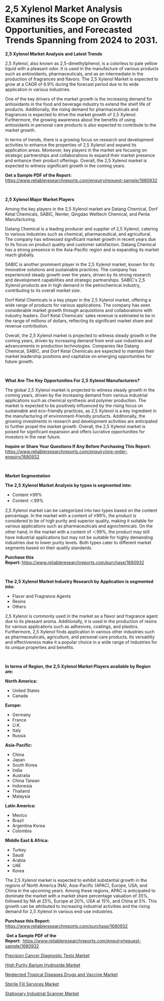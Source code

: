 <p><h1>2,5 Xylenol Market Analysis Examines its Scope on Growth Opportunities, and Forecasted Trends Spanning from 2024 to 2031.</h1></p><p><strong>2,5 Xylenol Market Analysis and Latest Trends</strong></p>
<p><p>2,5 Xylenol, also known as 2,5-dimethylphenol, is a colorless to pale yellow liquid with a pleasant odor. It is used in the manufacture of various products such as antioxidants, pharmaceuticals, and as an intermediate in the production of fragrances and flavors. The 2,5 Xylenol Market is expected to grow at a CAGR of 6.9% during the forecast period due to its wide application in various industries.</p><p>One of the key drivers of the market growth is the increasing demand for antioxidants in the food and beverage industry to extend the shelf life of products. Additionally, the rising demand for pharmaceuticals and fragrances is expected to drive the market growth of 2,5 Xylenol. Furthermore, the growing awareness about the benefits of using antioxidants in personal care products is also expected to contribute to the market growth.</p><p>In terms of trends, there is a growing focus on research and development activities to enhance the properties of 2,5 Xylenol and expand its application areas. Moreover, key players in the market are focusing on strategic partnerships and collaborations to expand their market presence and enhance their product offerings. Overall, the 2,5 Xylenol market is expected to witness significant growth in the coming years.</p></p>
<p><strong>Get a Sample PDF of the Report:&nbsp;</strong> <a href="https://www.reliableresearchreports.com/enquiry/request-sample/1680932">https://www.reliableresearchreports.com/enquiry/request-sample/1680932</a></p>
<p>&nbsp;</p>
<p><strong>2,5 Xylenol Major Market Players</strong></p>
<p><p>Among the key players in the 2,5 Xylenol market are Datang Chemical, Dorf Ketal Chemicals, SABIC, Nenter, Qingdao Welltech Chemical, and Penta Manufacturing. </p><p>Datang Chemical is a leading producer and supplier of 2,5 Xylenol, catering to various industries such as chemical, pharmaceutical, and agricultural. The company has witnessed significant market growth in recent years due to its focus on product quality and customer satisfaction. Datang Chemical has a strong presence in the Asia-Pacific region and is expanding its market reach globally.</p><p>SABIC is another prominent player in the 2,5 Xylenol market, known for its innovative solutions and sustainable practices. The company has experienced steady growth over the years, driven by its strong research and development capabilities and strategic partnerships. SABIC's 2,5 Xylenol products are in high demand in the petrochemical industry, contributing to its overall market size.</p><p>Dorf Ketal Chemicals is a key player in the 2,5 Xylenol market, offering a wide range of products for various applications. The company has seen considerable market growth through acquisitions and collaborations with industry leaders. Dorf Ketal Chemicals' sales revenue is estimated to be in the range of millions of dollars, reflecting its significant market share and revenue contribution.</p><p>Overall, the 2,5 Xylenol market is projected to witness steady growth in the coming years, driven by increasing demand from end-use industries and advancements in production technologies. Companies like Datang Chemical, SABIC, and Dorf Ketal Chemicals are expected to maintain their market leadership positions and capitalize on emerging opportunities for future growth.</p></p>
<p>&nbsp;</p>
<p><strong>What Are The Key Opportunities For 2,5 Xylenol Manufacturers?</strong></p>
<p><p>The global 2,5 Xylenol market is projected to witness steady growth in the coming years, driven by the increasing demand from various industrial applications such as chemical synthesis and polymer production. The market is expected to be positively influenced by the rising focus on sustainable and eco-friendly practices, as 2,5 Xylenol is a key ingredient in the manufacturing of environment-friendly products. Additionally, the growing investments in research and development activities are anticipated to further propel the market growth. Overall, the 2,5 Xylenol market is poised for significant expansion and offers lucrative opportunities for investors in the near future.</p></p>
<p><strong>Inquire or Share Your Questions If Any Before Purchasing This Report:</strong> <a href="https://www.reliableresearchreports.com/enquiry/pre-order-enquiry/1680932">https://www.reliableresearchreports.com/enquiry/pre-order-enquiry/1680932</a></p>
<p>&nbsp;</p>
<p><strong>Market Segmentation</strong></p>
<p><strong>The 2,5 Xylenol Market Analysis by types is segmented into:</strong></p>
<p><ul><li>Content ≥99%</li><li>Content ＜99%</li></ul></p>
<p><p>2,5 Xylenol market can be categorized into two types based on the content percentage. In the market with a content of ≥99%, the product is considered to be of high purity and superior quality, making it suitable for various applications such as pharmaceuticals and agrochemicals. On the other hand, in the market with a content of ＜99%, the product may still have industrial applications but may not be suitable for highly demanding industries due to lower purity levels. Both types cater to different market segments based on their quality standards.</p></p>
<p><strong>Purchase this Report:&nbsp;</strong><a href="https://www.reliableresearchreports.com/purchase/1680932">https://www.reliableresearchreports.com/purchase/1680932</a></p>
<p>&nbsp;</p>
<p><strong>The 2,5 Xylenol Market Industry Research by Application is segmented into:</strong></p>
<p><ul><li>Flavor and Fragrance Agents</li><li>Resins</li><li>Others</li></ul></p>
<p><p>2,5 Xylenol is commonly used in the market as a flavor and fragrance agent due to its pleasant aroma. Additionally, it is used in the production of resins for various applications such as adhesives, coatings, and plastics. Furthermore, 2,5 Xylenol finds application in various other industries such as pharmaceuticals, agriculture, and personal care products. Its versatility and effectiveness make it a popular choice in a wide range of industries for its unique properties and benefits.</p></p>
<p>&nbsp;</p>
<p><strong>In terms of Region, the 2,5 Xylenol Market Players available by Region are:</strong></p>
<p>
    <p> <strong> North America: </strong>
        <ul>
            <li>United States</li>
            <li>Canada</li>
        </ul>
        </p> 
    <p> <strong> Europe: </strong>
        <ul>
            <li>Germany</li>
            <li>France</li>
            <li>U.K.</li>
            <li>Italy</li>
            <li>Russia</li>
        </ul>
        </p> 
    <p> <strong> Asia-Pacific: </strong>
        <ul>
            <li>China</li>
            <li>Japan</li>
            <li>South Korea</li>
            <li>India</li>
            <li>Australia</li>
            <li>China Taiwan</li>
            <li>Indonesia</li>
            <li>Thailand</li>
            <li>Malaysia</li>
        </ul>
        </p> 
    <p> <strong> Latin America: </strong>
        <ul>
            <li>Mexico</li>
            <li>Brazil</li>
            <li>Argentina Korea</li>
            <li>Colombia</li>
        </ul>
        </p> 
    <p> <strong> Middle East & Africa: </strong>
        <ul>
            <li>Turkey</li>
            <li>Saudi</li>
            <li>Arabia</li>
            <li>UAE</li>
            <li>Korea</li>
        </ul>
    </p>
    </p>
<p><p>The 2,5 Xylenol market is expected to exhibit substantial growth in the regions of North America (NA), Asia-Pacific (APAC), Europe, USA, and China in the upcoming years. Among these regions, APAC is anticipated to dominate the market with a market share percentage valuation of 35%, followed by NA at 25%, Europe at 20%, USA at 15%, and China at 5%. This growth can be attributed to increasing industrial activities and the rising demand for 2,5 Xylenol in various end-use industries.</p></p>
<p><strong>Purchase this Report: </strong><a href="https://www.reliableresearchreports.com/purchase/1680932">https://www.reliableresearchreports.com/purchase/1680932</a></p>
<p>&nbsp;<strong>Get a Sample PDF of the Report:&nbsp;&nbsp;</strong><a href="https://www.reliableresearchreports.com/enquiry/request-sample/1680932">https://www.reliableresearchreports.com/enquiry/request-sample/1680932</a></p>
<p><strong></strong></p>
<p><p><a href="https://medium.com/@stephanyrau/precision-cancer-diagnostic-tests-market-competitive-analysis-market-trends-and-forecast-to-2031-886ed2480605">Precision Cancer Diagnostic Tests Market</a></p><p><a href="https://issuu.com/reportprime-2/docs/high-purity-barium-hydroxide-market-size-2030.pptx">High Purity Barium Hydroxide Market</a></p><p><a href="https://medium.com/@cletaturner879789/neglected-tropical-diseases-drugs-and-vaccine-market-insight-market-trends-growth-forecasted-1fb0bb638f18">Neglected Tropical Diseases Drugs and Vaccine Market</a></p><p><a href="https://issuu.com/reportprime-2/docs/sterile-fill-services-market-size-2030.pptx">Sterile Fill Services Market</a></p><p><a href="https://github.com/mabutironaldo/Market-Research-Report-List-3/blob/main/stationary-industrial-scanner-market.md">Stationary Industrial Scanner Market</a></p></p>